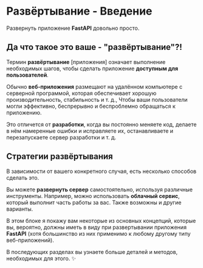 # Развёртывание - Введение

Развернуть приложение **FastAPI** довольно просто.

## Да что такое это ваше - "развёртывание"?!

Термин **развёртывание** [приложения] означает выполнение необходимых шагов, чтобы сделать приложение **доступным для пользователей**.

Обычно **веб-приложения** размещают на удалённом компьютере с серверной программой, которая обеспечивает хорошую производительность, стабильность и т. д., Чтобы ваши пользователи могли эффективно, беспрерывно и беспроблемно обращаться к приложению.

Это отличется от **разработки**, когда вы постоянно меняете код, делаете в нём намеренные ошибки и исправляете их, останавливаете и перезапускаете сервер разработки и т. д.

## Стратегии развёртывания

В зависимости от вашего конкретного случая, есть несколько способов сделать это.

Вы можете **развернуть сервер** самостоятельно, используя различные инструменты. Например, можно использовать **облачный сервис**, который выполнит часть работы за вас. Также возможны и другие варианты.

В этом блоке я покажу вам некоторые из основных концепций, которые вы, вероятно, должны иметь в виду при развертывании приложения **FastAPI** (хотя большинство из них применимо к любому другому типу веб-приложений).

В последующих разделах вы узнаете больше деталей и методов, необходимых для этого. ✨

